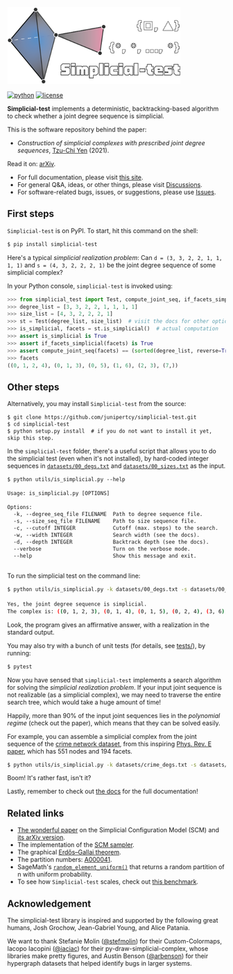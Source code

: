 <div align="left">
  <img src="docs/assets/simplicial-test-logo.png" alt="logo" width=400>
</div>

[![python](https://img.shields.io/badge/python-3.8-blue.svg?style=flat)](https://github.com/junipertcy/simplicial-test/blob/master/COPYING)
[![license](https://img.shields.io/badge/license-LGPL-green.svg?style=flat)](https://github.com/junipertcy/simplicial-test/blob/master/COPYING)


**Simplicial-test** implements a deterministic, backtracking-based algorithm to check whether a joint degree sequence is simplicial.

This is the software repository behind the paper:

* *Construction of simplicial complexes with prescribed joint degree sequences*, [Tzu-Chi Yen](https://junipertcy.info/) (2021).

Read it on: [arXiv]().

* For full documentation, please visit [this site](https://docs.netscied.tw/simplicial-test/index.html).
* For general Q&A, ideas, or other things, please visit [Discussions](https://github.com/junipertcy/simplicial-test/discussions).
* For software-related bugs, issues, or suggestions, please use [Issues](https://github.com/junipertcy/simplicial-test/issues).


First steps
-----------
`Simplicial-test` is on PyPI. To start, hit this command on the shell:

```sh
$ pip install simplicial-test
```

Here's a typical *simplicial realization problem*: Can `d = (3, 3, 2, 2, 1, 1, 1, 1)`
and `s = (4, 3, 2, 2, 2, 1)` be the joint degree sequence of some simplicial complex? 

In your Python console, `simplicial-test` is invoked using:

```python
>>> from simplicial_test import Test, compute_joint_seq, if_facets_simplicial
>>> degree_list = [3, 3, 2, 2, 1, 1, 1, 1]
>>> size_list = [4, 3, 2, 2, 2, 1]
>>> st = Test(degree_list, size_list)  # visit the docs for other options, like setting a cutoff to give up.
>>> is_simplicial, facets = st.is_simplicial()  # actual computation
>>> assert is_simplicial is True
>>> assert if_facets_simplicial(facets) is True
>>> assert compute_joint_seq(facets) == (sorted(degree_list, reverse=True), sorted(size_list, reverse=True))
>>> facets
((0, 1, 2, 4), (0, 1, 3), (0, 5), (1, 6), (2, 3), (7,))
```

Other steps
-----------
Alternatively, you may install `Simplicial-test` from the source:

```shell
$ git clone https://github.com/junipertcy/simplicial-test.git
$ cd simplicial-test
$ python setup.py install  # if you do not want to install it yet, skip this step.
```

In the `simplicial-test` folder, 
there's a useful script that allows you to do the simplicial test (even when it's not installed), 
by hard-coded integer sequences in [`datasets/00_degs.txt`](datasets/00_degs.txt) 
and [`datasets/00_sizes.txt`](datasets/00_sizes.txt) as the input.

```shell
$ python utils/is_simplicial.py --help

Usage: is_simplicial.py [OPTIONS]

Options:
  -k, --degree_seq_file FILENAME  Path to degree sequence file.
  -s, --size_seq_file FILENAME    Path to size sequence file.
  -c, --cutoff INTEGER            Cutoff (max. steps) to the search.
  -w, --width INTEGER             Search width (see the docs).
  -d, --depth INTEGER             Backtrack depth (see the docs).
  --verbose                       Turn on the verbose mode.
  --help                          Show this message and exit.


```

To run the simplicial test on the command line:
```sh
$ python utils/is_simplicial.py -k datasets/00_degs.txt -s datasets/00_sizes.txt

Yes, the joint degree sequence is simplicial. 
The complex is: ((0, 1, 2, 3), (0, 1, 4), (0, 1, 5), (0, 2, 4), (3, 6), (7,))

```

Look, the program gives an affirmative answer, with a realization in the standard output.

You may also try with a bunch of unit tests (for details, see [tests/](tests/)), by running:

```sh
$ pytest
```
    
Now you have sensed that `simplicial-test` implements a search algorithm for solving
the *simplicial realization problem*. If your input joint sequence is not realizable
(as a simplicial complex), we may need to traverse the entire search tree,
which would take a huge amount of time!

Happily, more than 90% of the input joint sequences lies in the *polynomial regime* (check out the paper),
which means that they can be solved easily.

For example, you can assemble a simplicial complex from the joint sequence
of the [crime network dataset](https://github.com/jg-you/scm/blob/master/datasets/crime_facet_list.txt),
from this inspiring [Phys. Rev. E paper](https://doi.org/10.1103/PhysRevE.96.032312), 
which has 551 nodes and 194 facets.

```sh
$ python utils/is_simplicial.py -k datasets/crime_degs.txt -s datasets/crime_sizes.txt
```    

Boom! It's rather fast, isn't it? 

Lastly, remember to check out [the docs](https://docs.netscied.tw/simplicial-test/index.html) for the full documentation!



Related links
-------------
* [The wonderful paper](https://doi.org/10.1103/PhysRevE.96.032312) on the Simplicial Configuration Model (SCM) and [its arXiv version](https://arxiv.org/abs/1705.10298).
* The implementation of the [SCM sampler](https://github.com/jg-you/scm).
* The graphical [Erdős–Gallai theorem](https://en.wikipedia.org/wiki/Erd%C5%91s%E2%80%93Gallai_theorem).
* The partition numbers: [A000041](https://oeis.org/A000041).
* SageMath's [`random_element_uniform()`](https://doc.sagemath.org/html/en/reference/combinat/sage/combinat/partition.html#sage.combinat.partition.Partitions_n.random_element_uniform) that returns a random partition of n with uniform probability.
* To see how `Simplicial-test` scales, check out [this benchmark](https://docs.netscied.tw/simplicial-test/dataset/benchmark.html).


Acknowledgement
---------------
The simplicial-test library is inspired and supported by the following great humans,
Josh Grochow, Jean-Gabriel Young, and Alice Patania.

We want to thank Stefanie Molin ([@stefmolin](https://github.com/stefmolin)) for their Custom-Colormaps,
Iacopo Iacopini ([@iaciac](https://github.com/iaciac)) for their py-draw-simplicial-complex,
whose libraries make pretty figures,
and Austin Benson ([@arbenson](https://github.com/arbenson)) for their hypergraph datasets that helped identify bugs in larger systems.
